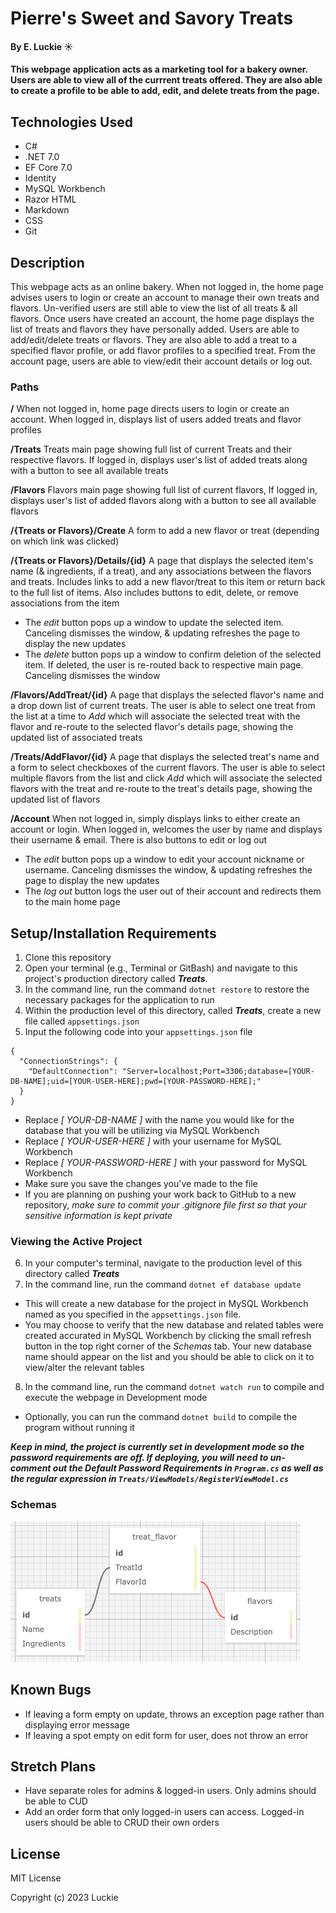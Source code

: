 # Pierre's Sweet and Savory Treats

#### By E. Luckie ☀️

#### This webpage application acts as a marketing tool for a bakery owner. Users are able to view all of the currrent treats offered. They are also able to create a profile to be able to add, edit, and delete treats from the page.

## Technologies Used

* C#
* .NET 7.0
* EF Core 7.0
* Identity
* MySQL Workbench
* Razor HTML
* Markdown
* CSS
* Git

## Description
This webpage acts as an online bakery. When not logged in, the home page advises users to login or create an account to manage their own treats and flavors. Un-verified users are still able to view the list of all treats & all flavors. Once users have created an account, the home page displays the list of treats and flavors they have personally added. Users are able to add/edit/delete treats or flavors. They are also able to add a treat to a specified flavor profile, or add flavor profiles to a specified treat. From the account page, users are able to view/edit their account details or log out.

### Paths

**/** When not logged in, home page directs users to login or create an account. When logged in, displays list of users added treats and flavor profiles

**/Treats** Treats main page showing full list of current Treats and their respective flavors. If logged in, displays user's list of added treats along with a button to see all available treats

**/Flavors** Flavors main page showing full list of current flavors, If logged in, displays user's list of added flavors along with a button to see all available flavors

**/{Treats or Flavors}/Create** A form to add a new flavor or treat (depending on which link was clicked)

**/{Treats or Flavors}/Details/{id}** A page that displays the selected item's name (& ingredients, if a treat), and any associations between the flavors and treats. Includes links to add a new flavor/treat to this item or return back to the full list of items. Also includes buttons to edit, delete, or remove associations from the item
* The _edit_ button pops up a window to update the selected item. Canceling dismisses the window, & updating refreshes the page to display the new updates
* The _delete_ button pops up a window to confirm deletion of the selected item. If deleted, the user is re-routed back to respective main page. Canceling dismisses the window

**/Flavors/AddTreat/{id}** A page that displays the selected flavor's name and a drop down list of current treats. The user is able to select one treat from the list at a time to _Add_ which will associate the selected treat with the flavor and re-route to the selected flavor's details page, showing the updated list of associated treats

**/Treats/AddFlavor/{id}** A page that displays the selected treat's name and a form to select checkboxes of the current flavors. The user is able to select multiple flavors from the list and click _Add_ which will associate the selected flavors with the treat and re-route to the treat's details page, showing the updated list of flavors

**/Account** When not logged in, simply displays links to either create an account or login. When logged in, welcomes the user by name and displays their username & email. There is also buttons to edit or log out
* The _edit_ button pops up a window to edit your account nickname or username. Canceling dismisses the window, & updating refreshes the page to display the new updates
* The _log out_ button logs the user out of their account and redirects them to the main home page



## Setup/Installation Requirements

1. Clone this repository
2. Open your terminal (e.g., Terminal or GitBash) and navigate to this project's production directory called _**Treats**_.
3. In the command line, run the command ``dotnet restore`` to restore the necessary packages for the application to run
4. Within the production level of this directory, called _**Treats**_, create a new file called ``appsettings.json``
5. Input the following code into your ``appsettings.json`` file

```
{
  "ConnectionStrings": {
    "DefaultConnection": "Server=localhost;Port=3306;database=[YOUR-DB-NAME];uid=[YOUR-USER-HERE];pwd=[YOUR-PASSWORD-HERE];"
  }
}
```
* Replace _[ YOUR-DB-NAME ]_ with the name you would like for the database that you will be utilizing via MySQL Workbench
* Replace _[ YOUR-USER-HERE ]_ with your username for MySQL Workbench
* Replace _[ YOUR-PASSWORD-HERE ]_ with your password for MySQL Workbench
* Make sure you save the changes you've made to the file
* If you are planning on pushing your work back to GitHub to a new repository, _make sure to commit your .gitignore file first so that your sensitive information is kept private_

### Viewing the Active Project
6. In your computer's terminal, navigate to the production level of this directory called _**Treats**_
7. In the command line, run the command ``dotnet ef database update``
* This will create a new database for the project in MySQL Workbench named as you specified in the ``appsettings.json`` file.
* You may choose to verify that the new database and related tables were created accurated in MySQL Workbench by clicking the small refresh button in the top right corner of the _Schemas_ tab. Your new database name should appear on the list and you should be able to click on it to view/alter the relevant tables
8. In the command line, run the command ``dotnet watch run`` to compile and execute the webpage in Development mode
* Optionally, you can run the command ``dotnet build`` to compile the program without running it

_**Keep in mind, the project is currently set in development mode so the password requirements are off. If deploying, you will need to un-comment out the Default Password Requirements in ``Program.cs`` as well as the regular expression in ``Treats/ViewModels/RegisterViewModel.cs``**_

### Schemas
![screenshot of database tables displaying all properties of Flavor, all properties of Treat, and tying the connection between the 2 to a TreatFlavor table with TreatId and FlavorId being the connecting piece](Treats/wwwroot/img/schema.png)

## Known Bugs

* If leaving a form empty on update, throws an exception page rather than displaying error message
* If leaving a spot empty on edit form for user, does not throw an error

## Stretch Plans

* Have separate roles for admins & logged-in users. Only admins should be able to CUD
* Add an order form that only logged-in users can access. Logged-in users should be able to CRUD their own orders

## License

MIT License

Copyright (c) 2023 Luckie